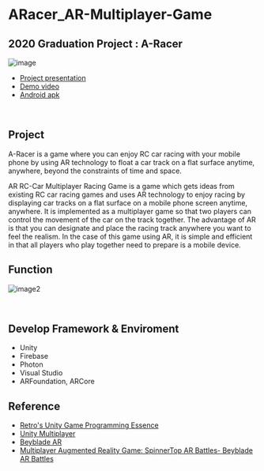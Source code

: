# ARacer_AR-Multiplayer-Game


## 2020 Graduation Project : A-Racer
![image](https://user-images.githubusercontent.com/35680342/113509148-f0a26000-958e-11eb-865c-19cb18829a6b.png)

- [Project presentation](https://drive.google.com/file/d/1tWerjSSK2LKr4IjPNzA9es9rl-sFce5E/view?usp=sharing)
- [Demo video](https://www.youtube.com/watch?v=XymFAvKdM3Q&list=WL&index=8)
- [Android apk](https://drive.google.com/file/d/1PDR0ymVudRDKVOm5UKnU7D5XHaM1Q3KX/view?usp=sharing)

<br>

## Project
A-Racer is a game where you can enjoy RC car racing with your mobile phone by using AR technology to float a car track on a flat surface anytime, anywhere, beyond the constraints of time and space. 

AR RC-Car Multiplayer Racing Game is a game which gets ideas from existing RC car racing games and uses AR technology to enjoy racing by displaying car tracks on a flat surface on a mobile phone screen anytime, anywhere.
It is implemented as a multiplayer game so that two players can control the movement of the car on the track together. The advantage of AR is that you can designate and place the racing track anywhere you want to feel the realism. In the case of this game using AR, it is simple and efficient in that all players who play together need to prepare is a mobile device.
<br>

## Function

![image2](https://user-images.githubusercontent.com/35680342/113509286-b9807e80-958f-11eb-8e40-af00f977cd7b.png)

<br>

## Develop Framework & Enviroment
- Unity
- Firebase
- Photon
- Visual Studio
- ARFoundation, ARCore

## Reference 
- [Retro's Unity Game Programming Essence](http://www.yes24.com/Product/Goods/69320872)
- [Unity Multiplayer](https://www.youtube.com/watch?v=0QY_W-7PSbI)
- [Beyblade AR](https://assetstore.unity.com/packages/templates/tutorials/photon-multiplayer-ar-beyblade-ar-157814?locale=ko-KR)
- [Multiplayer Augmented Reality Game: SpinnerTop AR Battles- Beyblade AR Battles](https://www.youtube.com/watch?v=s1UhNwR2H0s)

